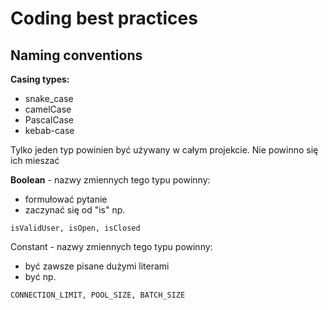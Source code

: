 # Coding best practices

## Naming conventions

**Casing types:**
* snake_case
* camelCase
* PascalCase
* kebab-case

Tylko jeden typ powinien być używany w całym projekcie. Nie powinno się ich mieszać

**Boolean** - nazwy zmiennych tego typu powinny:
* formułować pytanie
* zaczynać się od "is" np.
```
isValidUser, isOpen, isClosed
```

Constant - nazwy zmiennych tego typu powinny:
* być zawsze pisane dużymi literami
* być np.
```
CONNECTION_LIMIT, POOL_SIZE, BATCH_SIZE
```